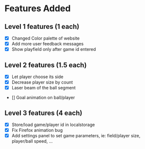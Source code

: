 # Features Added

## Level 1 features (1 each)

- [x] Changed Color palette of website
- [x] Add more user feedback messages
- [x] Show playfield only after game id entered

## Level 2 features (1.5 each)

- [x] Let player choose its side
- [x] Decrease player size by count
- [x] Laser beam of the ball segment
- [] Goal animation on ball/player

## Level 3 features (4 each)

- [x] Store/load game/player id in localstorage
- [x] Fix Firefox animation bug
- [x] Add settings panel to set game parameters, ie: field/player size, player/ball speed, ...

